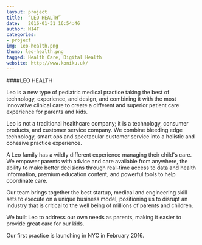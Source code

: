 ```yaml
---
layout: project
title:  “LEO HEALTH”
date:   2016-01-31 16:54:46
author: M14T
categories:
- project
img: leo-health.png
thumb: leo-health.png
tagged: Health Care, Digital Health
website: http://www.koniku.uk/
---
```

####LEO HEALTH

Leo is a new type of pediatric medical practice taking the best of technology, experience, and design, and combining it with the most innovative clinical care to create a different and superior patient care experience for parents and kids.

Leo is not a traditional healthcare company; it is a technology, consumer products, and customer service company. We combine bleeding edge technology, smart ops and spectacular customer service into a holistic and cohesive practice experience.

A Leo family has a wildly different experience managing their child's care. We empower parents with advice and care available from anywhere, the ability to make better decisions through real-time access to data and health information, premium education content, and powerful tools to help coordinate care. 

Our team brings together the best startup, medical and engineering skill sets to execute on a unique business model, positioning us to disrupt an industry that is critical to the well being of millions of parents and children.

We built Leo to address our own needs as parents, making it easier to provide great care for our kids.

Our first practice is launching in NYC in February 2016.